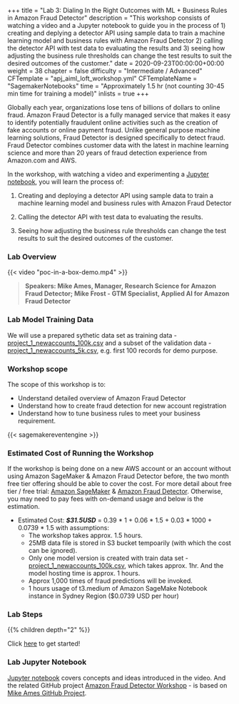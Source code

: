 +++
title = "Lab 3: Dialing In the Right Outcomes with ML + Business Rules in Amazon Fraud Detector"
description = "This workshop consists of watching a video and a Jupyter notebook to guide you in the process of 1) creating and deplying a detector API using sample data to train a machine learning model and business rules with Amazon Fraud Detector 2) calling the detector API with test data to evaluating the results and 3) seeing how adjusting the business rule thresholds can change the test results to suit the desired outcomes of the customer."
date = 2020-09-23T00:00:00+00:00
weight = 38
chapter = false
difficulty = "Intermediate / Advanced"
CFTemplate = "apj_aiml_loft_workshop.yml"
CFTemplateName = "SagemakerNotebooks"
time = "Approximately 1.5 hr (not counting 30-45 min time for training a model)"
inlists = true
+++

Globally each year, organizations lose tens of billions of dollars to online fraud. Amazon Fraud Detector is a fully managed service that makes it easy to identify potentially fraudulent online activities such as the creation of fake accounts or online payment fraud. Unlike general purpose machine learning solutions, Fraud Detector is designed specifically to detect fraud. Fraud Detector combines customer data with the latest in machine learning science and more than 20 years of fraud detection experience from Amazon.com and AWS. 

In the workshop, with watching a video and experimenting a [Jupyter notebook](https://github.com/tom5610/amazon-fraud-detector-workshop/blob/master/account_registration_fraud_detector.ipynb), you will learn the process of:

1. Creating and deploying a detector API using sample data to train a machine learning model and business rules with Amazon Fraud Detector

2. Calling the detector API with test data to evaluating the results.

3. Seeing how adjusting the business rule thresholds can change the test results to suit the desired outcomes of the customer.

### Lab Overview

{{< video "poc-in-a-box-demo.mp4" >}}

>  **Speakers: Mike Ames, Manager, Research Science for Amazon Fraud Detector; Mike Frost - GTM Specialist, Applied AI for Amazon Fraud Detector** 

### Lab Model Training Data

We will use a prepared sythetic data set as training data - [project_1_newaccounts_100k.csv](https://github.com/tom5610/amazon-fraud-detector-workshop/blob/master/project_1_newaccounts_100k.csv) and a subset of the validation data - [project_1_newaccounts_5k.csv](https://github.com/tom5610/amazon-fraud-detector-workshop/blob/master/project_1_newaccounts_5k.csv), e.g. first 100 records for demo purpose.

### Workshop scope

The scope of this workshop is to:

* Understand detailed overview of Amazon Fraud Detector
* Understand how to create fraud detection for new account registration
* Understand how to tune business rules to meet your business requirement.

{{< sagemakereventengine >}}

### Estimated Cost of Running the Workshop

If the workshop is being done on a new AWS account or an account without using Amazon SageMaker & Amazon Fraud Detector before, the two month free tier offering should be able to cover the cost. For more detail about free tier / free trial: [Amazon SageMaker](https://aws.amazon.com/sagemaker/pricing/) & [Amazon Fraud Detector](https://aws.amazon.com/fraud-detector/pricing/). Otherwise, you may need to pay fees with on-demand usage and below is the estimation.

* Estimated Cost: ***$31.5USD*** = 0.39 \* 1 + 0.06 \* 1.5 + 0.03 \* 1000 + 0.0739 * 1.5 with assumptions:
  * The workshop takes approx. 1.5 hours.
  * 25MB data file is stored in S3 bucket tempoarily (with which the cost can be ignored).
  * Only one model version is created with train data set - [project_1_newaccounts_100k.csv](./project_1_newaccounts_100k.csv), which takes approx. 1hr. And the model hosting time is approx. 1 hours.
  * Approx 1,000 times of fraud predictions will be invoked.
  * 1 hours usage of t3.medium of Amazon SageMake Notebook instance in Sydney Region ($0.0739 USD per hour)

### Lab Steps
{{% children depth="2" %}}

Click [here](./step1/) to get started!

### Lab Jupyter Notebook
[Jupyter notebook](https://github.com/tom5610/amazon-fraud-detector-workshop/blob/master/account_registration_fraud_detector.ipynb) covers concepts and ideas introduced in the video. And the related GitHub project [Amazon Fraud Detector Workshop](https://github.com/tom5610/amazon-fraud-detector-workshop) - is based on [Mike Ames GitHub Project](https://github.com/mikames/data-and-notebooks).